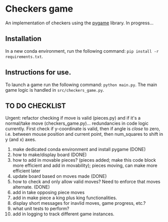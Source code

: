 # Checkers game 
An implementation of checkers using the [pygame](https://github.com/pygame/pygame) library. In progress...

## Installation
In a new conda environment, run the following command: ```pip install -r requirements.txt```.

## Instructions for use.
To launch a game run the following command: ```python main.py```. The main game logic is handled in ```src/checkers_game.py```.

## TO DO CHECKLIST

Urgent: refactor checking if move is valid (pieces.py) and if it's a normal/take move (checkers_game.py)... redundancies in code logic currently. First check if
y-coordinate is valid, then if angle is *close* to zero, i.e. between mouse position and current point, then num_squares to shift in y (and x) axes.

1. make dedicated conda environment and install pygame (DONE)
2. how to make/display board (DONE)
3. how to add in movable pieces? (pieces added; make this code block more efficient and add in movability); pieces moving, can make more efficient later
4. update board based on moves made (DONE)
5. how to check and only allow valid moves? Need to enforce that moves alternate. (DONE)
6. add in take opposing piece moves
7. add in make piece a king plus king functionalities.
8. display short messages for inavlid moves, game progress, etc.?
9. what unit tests to perform? 
10. add in logging to track different game instances.